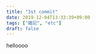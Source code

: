 ```yaml
---
title: "3st commit"
date: 2019-12-04T13:33:39+09:00
tags: ["雑記", "etc"]
draft: false
---
```


helloooo
